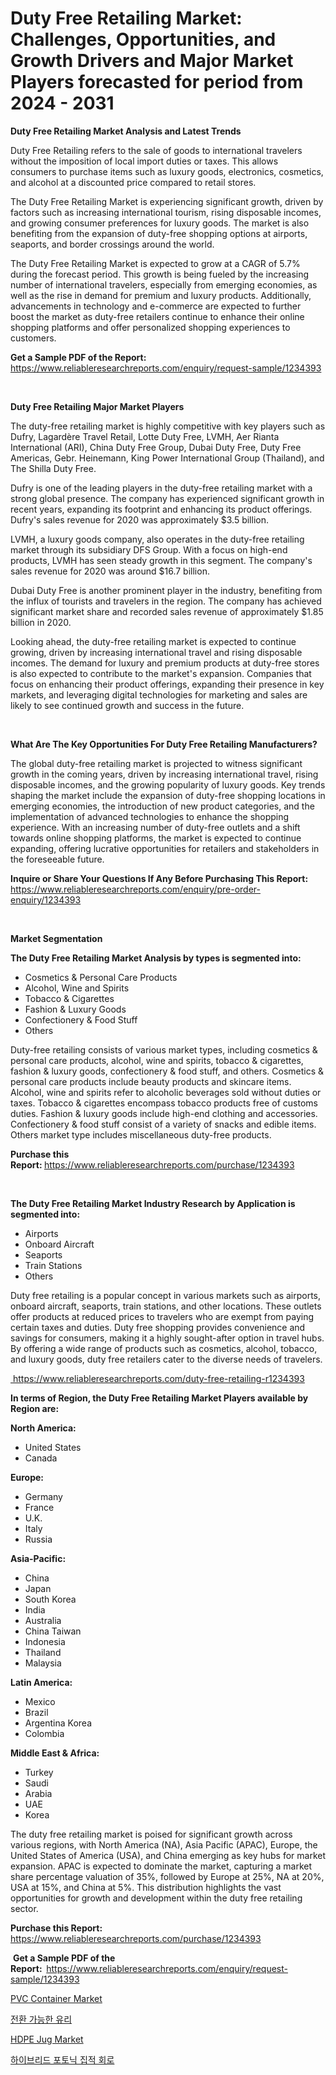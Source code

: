 <p><h1>Duty Free Retailing Market: Challenges, Opportunities, and Growth Drivers and Major Market Players forecasted for period from 2024 - 2031</h1></p><p><strong>Duty Free Retailing Market Analysis and Latest Trends</strong></p>
<p><p>Duty Free Retailing refers to the sale of goods to international travelers without the imposition of local import duties or taxes. This allows consumers to purchase items such as luxury goods, electronics, cosmetics, and alcohol at a discounted price compared to retail stores.</p><p>The Duty Free Retailing Market is experiencing significant growth, driven by factors such as increasing international tourism, rising disposable incomes, and growing consumer preferences for luxury goods. The market is also benefiting from the expansion of duty-free shopping options at airports, seaports, and border crossings around the world.</p><p>The Duty Free Retailing Market is expected to grow at a CAGR of 5.7% during the forecast period. This growth is being fueled by the increasing number of international travelers, especially from emerging economies, as well as the rise in demand for premium and luxury products. Additionally, advancements in technology and e-commerce are expected to further boost the market as duty-free retailers continue to enhance their online shopping platforms and offer personalized shopping experiences to customers.</p></p>
<p><strong>Get a Sample PDF of the Report:&nbsp;</strong> <a href="https://www.reliableresearchreports.com/enquiry/request-sample/1234393">https://www.reliableresearchreports.com/enquiry/request-sample/1234393</a></p>
<p>&nbsp;</p>
<p><strong>Duty Free Retailing Major Market Players</strong></p>
<p><p>The duty-free retailing market is highly competitive with key players such as Dufry, Lagardère Travel Retail, Lotte Duty Free, LVMH, Aer Rianta International (ARI), China Duty Free Group, Dubai Duty Free, Duty Free Americas, Gebr. Heinemann, King Power International Group (Thailand), and The Shilla Duty Free.</p><p>Dufry is one of the leading players in the duty-free retailing market with a strong global presence. The company has experienced significant growth in recent years, expanding its footprint and enhancing its product offerings. Dufry's sales revenue for 2020 was approximately $3.5 billion.</p><p>LVMH, a luxury goods company, also operates in the duty-free retailing market through its subsidiary DFS Group. With a focus on high-end products, LVMH has seen steady growth in this segment. The company's sales revenue for 2020 was around $16.7 billion.</p><p>Dubai Duty Free is another prominent player in the industry, benefiting from the influx of tourists and travelers in the region. The company has achieved significant market share and recorded sales revenue of approximately $1.85 billion in 2020.</p><p>Looking ahead, the duty-free retailing market is expected to continue growing, driven by increasing international travel and rising disposable incomes. The demand for luxury and premium products at duty-free stores is also expected to contribute to the market's expansion. Companies that focus on enhancing their product offerings, expanding their presence in key markets, and leveraging digital technologies for marketing and sales are likely to see continued growth and success in the future.</p></p>
<p>&nbsp;</p>
<p><strong>What Are The Key Opportunities For Duty Free Retailing Manufacturers?</strong></p>
<p><p>The global duty-free retailing market is projected to witness significant growth in the coming years, driven by increasing international travel, rising disposable incomes, and the growing popularity of luxury goods. Key trends shaping the market include the expansion of duty-free shopping locations in emerging economies, the introduction of new product categories, and the implementation of advanced technologies to enhance the shopping experience. With an increasing number of duty-free outlets and a shift towards online shopping platforms, the market is expected to continue expanding, offering lucrative opportunities for retailers and stakeholders in the foreseeable future.</p></p>
<p><strong>Inquire or Share Your Questions If Any Before Purchasing This Report:</strong> <a href="https://www.reliableresearchreports.com/enquiry/pre-order-enquiry/1234393">https://www.reliableresearchreports.com/enquiry/pre-order-enquiry/1234393</a></p>
<p>&nbsp;</p>
<p><strong>Market Segmentation</strong></p>
<p><strong>The Duty Free Retailing Market Analysis by types is segmented into:</strong></p>
<p><ul><li>Cosmetics & Personal Care Products</li><li>Alcohol, Wine and Spirits</li><li>Tobacco & Cigarettes</li><li>Fashion & Luxury Goods</li><li>Confectionery & Food Stuff</li><li>Others</li></ul></p>
<p><p>Duty-free retailing consists of various market types, including cosmetics & personal care products, alcohol, wine and spirits, tobacco & cigarettes, fashion & luxury goods, confectionery & food stuff, and others. Cosmetics & personal care products include beauty products and skincare items. Alcohol, wine and spirits refer to alcoholic beverages sold without duties or taxes. Tobacco & cigarettes encompass tobacco products free of customs duties. Fashion & luxury goods include high-end clothing and accessories. Confectionery & food stuff consist of a variety of snacks and edible items. Others market type includes miscellaneous duty-free products.</p></p>
<p><strong>Purchase this Report:&nbsp;</strong><a href="https://www.reliableresearchreports.com/purchase/1234393">https://www.reliableresearchreports.com/purchase/1234393</a></p>
<p>&nbsp;</p>
<p><strong>The Duty Free Retailing Market Industry Research by Application is segmented into:</strong></p>
<p><ul><li>Airports</li><li>Onboard Aircraft</li><li>Seaports</li><li>Train Stations</li><li>Others</li></ul></p>
<p><p>Duty free retailing is a popular concept in various markets such as airports, onboard aircraft, seaports, train stations, and other locations. These outlets offer products at reduced prices to travelers who are exempt from paying certain taxes and duties. Duty free shopping provides convenience and savings for consumers, making it a highly sought-after option in travel hubs. By offering a wide range of products such as cosmetics, alcohol, tobacco, and luxury goods, duty free retailers cater to the diverse needs of travelers.</p></p>
<p><a href="https://www.reliableresearchreports.com/duty-free-retailing-r1234393">&nbsp;https://www.reliableresearchreports.com/duty-free-retailing-r1234393</a></p>
<p><strong>In terms of Region, the Duty Free Retailing Market Players available by Region are:</strong></p>
<p>
    <p> <strong> North America: </strong>
        <ul>
            <li>United States</li>
            <li>Canada</li>
        </ul>
        </p> 
    <p> <strong> Europe: </strong>
        <ul>
            <li>Germany</li>
            <li>France</li>
            <li>U.K.</li>
            <li>Italy</li>
            <li>Russia</li>
        </ul>
        </p> 
    <p> <strong> Asia-Pacific: </strong>
        <ul>
            <li>China</li>
            <li>Japan</li>
            <li>South Korea</li>
            <li>India</li>
            <li>Australia</li>
            <li>China Taiwan</li>
            <li>Indonesia</li>
            <li>Thailand</li>
            <li>Malaysia</li>
        </ul>
        </p> 
    <p> <strong> Latin America: </strong>
        <ul>
            <li>Mexico</li>
            <li>Brazil</li>
            <li>Argentina Korea</li>
            <li>Colombia</li>
        </ul>
        </p> 
    <p> <strong> Middle East & Africa: </strong>
        <ul>
            <li>Turkey</li>
            <li>Saudi</li>
            <li>Arabia</li>
            <li>UAE</li>
            <li>Korea</li>
        </ul>
    </p>
    </p>
<p><p>The duty free retailing market is poised for significant growth across various regions, with North America (NA), Asia Pacific (APAC), Europe, the United States of America (USA), and China emerging as key hubs for market expansion. APAC is expected to dominate the market, capturing a market share percentage valuation of 35%, followed by Europe at 25%, NA at 20%, USA at 15%, and China at 5%. This distribution highlights the vast opportunities for growth and development within the duty free retailing sector.</p></p>
<p><strong>Purchase this Report: </strong><a href="https://www.reliableresearchreports.com/purchase/1234393">https://www.reliableresearchreports.com/purchase/1234393</a></p>
<p>&nbsp;<strong>Get a Sample PDF of the Report:&nbsp;&nbsp;</strong><a href="https://www.reliableresearchreports.com/enquiry/request-sample/1234393">https://www.reliableresearchreports.com/enquiry/request-sample/1234393</a></p>
<p><strong></strong></p>
<p><p><a href="https://www.linkedin.com/pulse/pvc-container-market-outlook-industry-overview-forecast-2024-anaif?trackingId=WkgSdpxZ2bWHRPkf9CsENA%3D%3D">PVC Container Market</a></p><p><a href="https://github.com/WilburKihn5676/Market-Research-Report-List-1/blob/main/548991049776.md">전환 가능한 유리</a></p><p><a href="https://www.linkedin.com/pulse/hdpe-jug-market-share-evolution-growth-trends-2024-2031-whittaker-i8wkf?trackingId=u79yLM0xNYwKO7g5%2BFU9pg%3D%3D">HDPE Jug Market</a></p><p><a href="https://github.com/wallacBahrtyinger567686/Market-Research-Report-List-1/blob/main/975227449777.md">하이브리드 포토닉 집적 회로</a></p></p>